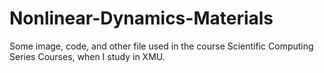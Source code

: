 # Nonlinear-Dynamics-Materials
Some image, code, and other file used  in the course Scientific Computing Series Courses, when I study in XMU.
